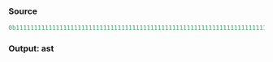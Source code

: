 ### Source
```js parse:expr
0b1111111111111111111111111111111111111111111111111111111111111111111111111111111111
```

### Output: ast

